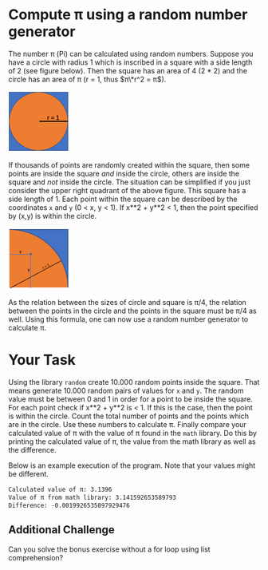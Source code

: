 # Compute π using a random number generator

The number π (Pi) can be calculated using random numbers. Suppose you have a circle
with radius 1 which is inscribed in a square with a side length of 2 (see figure below). Then the square
has an area of 4 (2 \* 2) and the circle has an area of π (r = 1, thus $π\*r^2 = π$).

![Figure1](img1.png)

If thousands of points are randomly created within the square, then some points are
inside the square _and_ inside the circle, others are inside the square and _not_ inside the circle.
The situation can be simplified if you just consider the upper right quadrant of
the above figure. This square has a side length of 1. Each point within the
square can be described by the coordinates `x` and `y`
(0 < x, y < 1). If x\*\*2 + y\*\*2 < 1, then the point specified by (x,y) is
within the circle.

![Figure2](img2.png)

As the relation between the sizes of circle and square is π/4, the relation
between the points in the circle and the points in the square must be π/4 as
well. Using this formula, one can now use a random number generator to calculate π.

# Your Task

Using the library `random` create 10.000 random points inside the square.
That means generate 10.000 random pairs of values for `x` and `y`. The random value must be between 0 and 1
in order for a point to be inside the square.
For each point check if x\*\*2 + y\*\*2 is < 1. If this is the case, then the point is
within the circle. Count the total number of points and the points which are
in the circle. Use these numbers to calculate π.
Finally compare your calculated value of π with
the value of π found in the `math` library. Do this by printing the calculated value of π, the value from
the math library as well as the difference.

Below is an example execution of the program. Note that your values might be different.


    Calculated value of π: 3.1396
    Value of π from math library: 3.141592653589793
    Difference: -0.0019926535897929476


## Additional Challenge

Can you solve the bonus exercise without a for loop using list comprehension?
